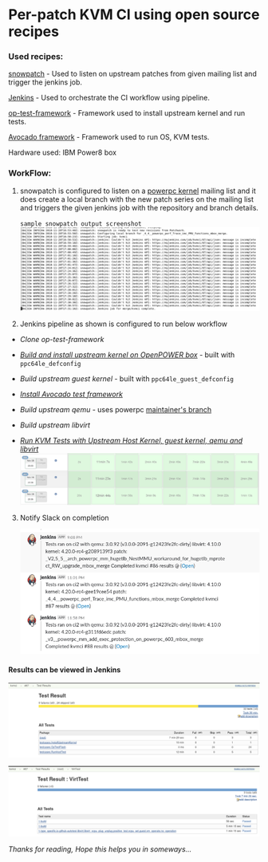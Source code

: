# Per-patch KVM CI using open source recipes

### __Used recipes:__

[snowpatch](https://github.com/ruscur/snowpatch) - Used to listen on upstream patches from given mailing list and trigger the jenkins job.

[Jenkins](https://jenkins.io/doc/book/pipeline/) - Used to orchestrate the CI workflow using pipeline.

[op-test-framework](https://github.com/open-power/op-test-framework) - Framework used to install upstream kernel and run tests.

[Avocado framework](https://github.com/avocado-framework) - Framework used to run OS, KVM tests.

Hardware used: IBM Power8 box

### __WorkFlow:__

1. snowpatch is configured to listen on a [powerpc kernel](https://patchwork.ozlabs.org/project/linuxppc-dev/list/) mailing list and it does
create a local branch with the new patch series on the mailing list and triggers
the given jenkins job with the repository and branch details.

    `sample snowpatch output screenshot`
    ![](https://github.com/sathnaga/sathnaga.github.io/raw/master/resources/snowpatchlistenonpatch.png)


2. Jenkins pipeline as shown is configured to run below workflow


* _Clone op-test-framework_

* [_Build and install upstream kernel on OpenPOWER box_](https://sathnaga86.com/2018/11/08/upstream-kernel-install-using-op-test-framework.html) - built with `ppc64le_defconfig`

* _Build upstream guest kernel_ - built with `ppc64le_guest_defconfig`

* [_Install Avocado test framework_](https://sathnaga86.com/2018/05/17/testing-kvm-through-libvirt-environment.html)

* _Build upstream qemu_ - uses powerpc [maintainer's branch](https://github.com/dgibson/qemu.git)

* _Build upstream libvirt_

* [_Run KVM Tests with Upstream Host Kernel, guest kernel, qemu and libvirt_](https://sathnaga86.com/2018/11/11/run-host-tests-using-op-test-framework.html)
![](https://github.com/sathnaga/sathnaga.github.io/raw/master/resources/kvmcipipeline.png)


3. Notify Slack on completion

    ![](https://github.com/sathnaga/sathnaga.github.io/raw/master/resources/kvmcislacknotification.png)

#### Results can be viewed in Jenkins


![](https://github.com/sathnaga/sathnaga.github.io/raw/master/resources/kvmcipipelineresult.png)

![](https://github.com/sathnaga/sathnaga.github.io/raw/master/resources/kvmcipipelinekvmtestsresult.png)


_Thanks for reading, Hope this helps you in someways..._
